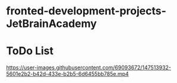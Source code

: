 # fronted-development-projects-JetBrainAcademy
# ToDo List


https://user-images.githubusercontent.com/69093672/147513932-5601e2b2-b42d-433e-b2b5-6d6455bb785e.mp4




